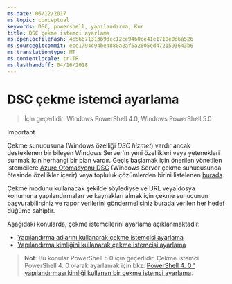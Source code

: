 ```yaml
---
ms.date: 06/12/2017
ms.topic: conceptual
keywords: DSC, powershell, yapılandırma, Kur
title: DSC çekme istemci ayarlama
ms.openlocfilehash: 4c56671313b93cc12ce9460ce41e1710e0d6a526
ms.sourcegitcommit: ece1794c94be4880a2af5a2605ed4721593643b6
ms.translationtype: MT
ms.contentlocale: tr-TR
ms.lasthandoff: 04/16/2018
---
```

# <a name="setting-up-a-dsc-pull-client"></a>DSC çekme istemci ayarlama

> İçin geçerlidir: Windows PowerShell 4.0, Windows PowerShell 5.0

> [!IMPORTANT]
> Çekme sunucusuna (Windows özelliği *DSC hizmet*) vardır ancak desteklenen bir bileşen Windows Server'ın yeni özellikleri veya yetenekleri sunmak için herhangi bir plan vardır. Geçiş başlamak için önerilen yönetilen istemcilere [Azure Otomasyonu DSC](/azure/automation/automation-dsc-getting-started) (Windows Server çekme sunucusunda ötesinde özellikler içerir) veya topluluk çözümlerden birini listelenen [burada](pullserver.md#community-solutions-for-pull-service).

Çekme modunu kullanacak şekilde söylediyse ve URL veya dosya konumuna yapılandırmaları ve kaynakları almak için çekme sunucunun başvurabilirsiniz ve rapor verilerini göndermelisiniz burada verilen her hedef düğüme sahiptir.

Aşağıdaki konularda, çekme istemcilerini ayarlama açıklanmaktadır:

* [Yapılandırma adlarını kullanarak çekme istemcisi ayarlama](pullClientConfigNames.md)
* [Yapılandırma kimliğini kullanarak çekme istemcisi ayarlama](pullClientConfigID.md)

> **Not**: Bu konular PowerShell 5.0 için geçerlidir. Çekme istemci PowerShell 4. 0 olarak ayarlamak için bkz: [PowerShell 4. 0 ' yapılandırması kimliği kullanan bir çekme istemci ayarlama](pullClientConfigID4.md).